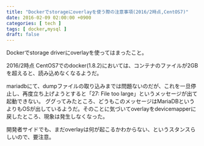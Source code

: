 ```yaml
---
title: "Dockerでstorageにoverlayを使う際の注意事項(2016/2時点,CentOS7)"
date: 2016-02-09 02:00:00 +0900
categories: [ tech ]
tags: [ docker,mysql ]
draft: false
---
```


Dockerでstorage driverにoverlayを使ってはまったこと。

2016/2時点 CentOS7でのdocker(1.8.2)においては、コンテナのファイルが2GBを超えると、読み込めなくなるようだ。

mariadbにて、dumpファイルの取り込みまでは問題ないのだが、これを一旦停止し、再度立ち上げようとすると「27: File too large」というメッセージが出て起動できない。
ググってみたところ、どうもこのメッセージはMariaDBというよりもOSが出しているようだ。そのことに気づいてoverlayをdevicemapperに戻したところ、現象は発生しなくなった。

開発者サイドでも、まだoverlayは何が起こるかわからない、というスタンスらしいので、要注意。
